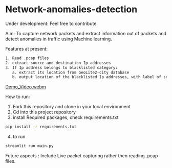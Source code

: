 # Network-anomalies-detection

Under development:
Feel free to contribute

Aim: To capture network packets and extract information
out of packets and detect anomalies in traffic using Machine learning.

Features at present:
```bash
1. Read .pcap files
2. extract source and destination Ip addresses
3. If Ip address belongs to blacklisted category:
   a. extract its location from GeoLite2-city database
   b. output location of the blacklisted Ip addresses, with label of source or destination
```
[Demo_Video.webm](https://github.com/Flanker-shyam/Network-anomalies-detection/assets/85950516/a1d48cb9-97f4-4725-992e-46c7796026b0)

How to run:
1. Fork this repository and clone in your local environment
2. Cd into this project repository
3. install Required packages, check requirements.txt
  ```bash
  pip install -r requirements.txt
  ```
4. to run
 ```bash
 streamlit run main.py
 ```
Future aspects : Include Live packet capturing rather then reading .pcap files.
